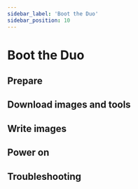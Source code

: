 ```yaml
---
sidebar_label: 'Boot the Duo'
sidebar_position: 10
---
```


# Boot the Duo

## Prepare


## Download images and tools

## Write images

## Power on

## Troubleshooting
